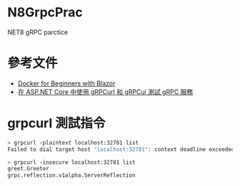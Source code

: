 # N8GrpcPrac
NET8 gRPC parctice

# 參考文件
 * [Docker for Beginners with Blazor](https://www.youtube.com/watch?v=Q_7rrpgy4Lo)
 * [在 ASP.NET Core 中使用 gRPCurl 和 gRPCui 測試 gRPC 服務](https://learn.microsoft.com/zh-tw/aspnet/core/grpc/test-tools?view=aspnetcore-8.0) 
 
# grpcurl 測試指令
```bash
> grpcurl -plaintext localhost:32781 list
Failed to dial target host "localhost:32781": context deadline exceeded

> grpcurl -insecure localhost:32781 list
greet.Greeter
grpc.reflection.v1alpha.ServerReflection
```